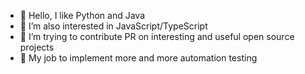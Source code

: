 - 👋 Hello, I like Python and Java
- 👀 I’m also interested in JavaScript/TypeScript
- 🌱 I’m trying to contribute PR on interesting and useful open source projects
- 💞️ My job to implement more and more automation testing

<!---
python012/python012 is a ✨ special ✨ repository because its `README.md` (this file) appears on your GitHub profile.
You can click the Preview link to take a look at your changes.
--->
